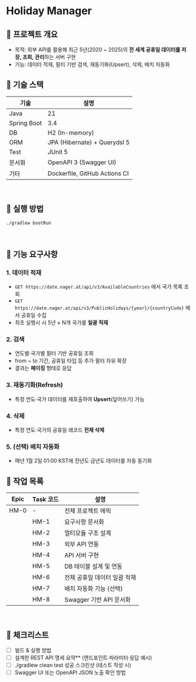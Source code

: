 # Holiday Manager

## 🧩 프로젝트 개요

- 목적: 외부 API를 활용해 최근 5년(2020 ~ 2025)의 **전 세계 공휴일 데이터를 저장, 조회, 관리**하는 서버 구현
- 기능: 데이터 적재, 필터 기반 검색, 재동기화(Upsert), 삭제, 배치 자동화
  <br>

## 🧩 기술 스택
| 기술        | 설명                            |
|-------------|-------------------------------|
| Java        | 21                            |
| Spring Boot | 3.4                           |
| DB          | H2 (In-memory)                |
| ORM         | JPA (Hibernate) + Querydsl 5  |
| Test        | JUnit 5                       |
| 문서화      | OpenAPI 3 (Swagger UI)        |
| 기타        | Dockerfile, GitHub Actions CI |
<br>

## 🧩 실행 방법
```bash
./gradlew bootRun
```
<br>

## 🧩 기능 요구사항
### 1. 데이터 적재
- `GET https://date.nager.at/api/v3/AvailableCountries` 에서 국가 목록 조회
- `GET https://date.nager.at/api/v3/PublicHolidays/{year}/{countryCode}` 에서 공휴일 수집
- 최초 실행시 시 5년 × N개 국가를 **일괄 적재**

### 2. 검색
- 연도별·국가별 필터 기반 공휴일 조회
- from ~ to 기간, 공휴일 타입 등 추가 필터 자유 확장
- 결과는 **페이징** 형태로 응답

### 3. 재동기화(Refresh)
- 특정 연도·국가 데이터를 재호출하여 **Upsert**(덮어쓰기) 가능

### 4. 삭제
- 특정 연도·국가의 공휴일 레코드 **전체 삭제**

### 5. (선택) 배치 자동화
- 매년 1월 2일 01:00 KST에 전년도·금년도 데이터를 자동 동기화
  <br>

## 🧩 작업 목록
| Epic  | Task 코드 | 설명                      |
|-------|-----------|---------------------------|
| HM-0  | -         | 전체 프로젝트 에픽         |
|       | HM-1      | 요구사항 문서화            |
|       | HM-2      | 멀티모듈 구조 설계         |
|       | HM-3      | 외부 API 연동            |
|       | HM-4      | API 서버 구현            |
|       | HM-5      | DB 테이블 설계 및 연동     |
|       | HM-6      | 전체 공휴일 데이터 일괄 적재 |
|       | HM-7      | 배치 자동화 기능 (선택)     |
|       | HM-8      | Swagger 기반 API 문서화   |
<br>

## 🧩 체크리스트
- [ ] 빌드 & 실행 방법
- [ ] 설계한 REST API 명세 요약** (엔드포인트·파라미터·응답 예시)
- [ ] ./gradlew clean test 성공 스크린샷 (테스트 작성 시)
- [ ] Swagger UI 또는 OpenAPI JSON 노출 확인 방법
